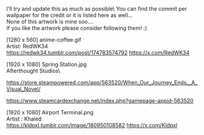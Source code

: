 I'll try and update this as much as possible\ 
You can find the commit per wallpaper for the credit or it is listed here as well...\
None of this artwork is mine soo....\
If you like the artwork please consider following them! :)


[1280 x 560] anime-coffee.gif\
Artist: RedWK34\
https://redwk34.tumblr.com/post/174783574792
https://x.com/RedWK34

[1920 x 1080]  Spring Station.jpg\
Afterthought Studios\

https://store.steampowered.com/app/563520/When_Our_Journey_Ends__A_Visual_Novel/

https://www.steamcardexchange.net/index.php?gamepage-appid-563520


[1920 x 1080] Airport Terminal.png\
Artist : Khaled\
https://kldpxl.tumblr.com/image/180950108582
https://x.com/Kldpxl
